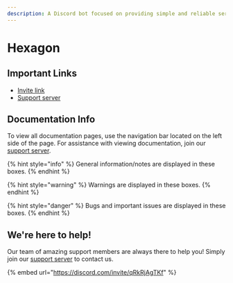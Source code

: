 ```yaml
---
description: A Discord bot focused on providing simple and reliable server management.
---
```


# Hexagon

## Important Links

* [Invite link](https://discord.com/oauth2/authorize?client\_id=845011004790407179\&permissions=8\&scope=bot%20applications.commands)
* [Support server](https://discord.gg/qRkRjAgTKf)

## Documentation Info

To view all documentation pages, use the navigation bar located on the left side of the page. For assistance with viewing documentation, join our [support server](https://discord.gg/qRkRjAgTKf).

{% hint style="info" %}
General information/notes are displayed in these boxes.
{% endhint %}

{% hint style="warning" %}
Warnings are displayed in these boxes.
{% endhint %}

{% hint style="danger" %}
Bugs and important issues are displayed in these boxes.
{% endhint %}

## We're here to help!

Our team of amazing support members are always there to help you! Simply join our [support server](https://discord.com/invite/qRkRjAgTKf) to contact us.

{% embed url="https://discord.com/invite/qRkRjAgTKf" %}
